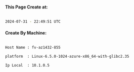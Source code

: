 
   
#### This Page Create at:

```bash

2024-07-31 - 22:49:51 UTC

```

#### Create By Machine:

```bash

Host Name : fv-az1432-855

platform  : Linux-6.5.0-1024-azure-x86_64-with-glibc2.35

Ip Local  : 10.1.0.5

```

